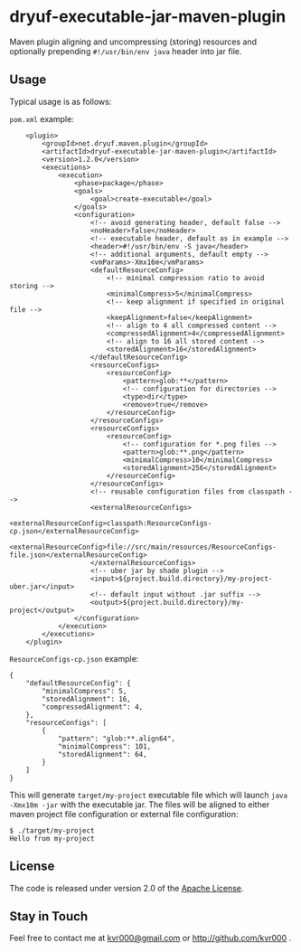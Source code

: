 # dryuf-executable-jar-maven-plugin

Maven plugin aligning and uncompressing (storing) resources and optionally prepending `#!/usr/bin/env java` header into jar file.

## Usage

Typical usage is as follows:

`pom.xml` example:
```
	<plugin>
		<groupId>net.dryuf.maven.plugin</groupId>
		<artifactId>dryuf-executable-jar-maven-plugin</artifactId>
		<version>1.2.0</version>
		<executions>
			<execution>
				<phase>package</phase>
				<goals>
					<goal>create-executable</goal>
				</goals>
				<configuration>
					<!-- avoid generating header, default false -->
					<noHeader>false</noHeader>
					<!-- executable header, default as in example -->
					<header>#!/usr/bin/env -S java</header>
					<!-- additional arguments, default empty -->
					<vmParams>-Xmx16m</vmParams>
					<defaultResourceConfig>
						<!-- minimal compression ratio to avoid storing -->
						<minimalCompress>5</minimalCompress>
						<!-- keep alignment if specified in original file -->
						<keepAlignment>false</keepAlignment>
						<!-- align to 4 all compressed content -->
						<compressedAlignment>4</compressedAlignment>
						<!-- align to 16 all stored content -->
						<storedAlignment>16</storedAlignment>
					</defaultResourceConfig>
					<resourceConfigs>
						<resourceConfig>
							<pattern>glob:**</pattern>
							<!-- configuration for directories -->
							<type>dir</type>
							<remove>true</remove>
						</resourceConfig>
					</resourceConfigs>
					<resourceConfigs>
						<resourceConfig>
							<!-- configuration for *.png files -->
							<pattern>glob:**.png</pattern>
							<minimalCompress>10</minimalCompress>
							<storedAlignment>256</storedAlignment>
						</resourceConfig>
					</resourceConfigs>
					<!-- reusable configuration files from classpath -->
					<externalResourceConfigs>
						<externalResourceConfig>classpath:ResourceConfigs-cp.json</externalResourceConfig>
						<externalResourceConfig>file://src/main/resources/ResourceConfigs-file.json</externalResourceConfig>
					</externalResourceConfigs>
					<!-- uber jar by shade plugin -->
					<input>${project.build.directory}/my-project-uber.jar</input>
					<!-- default input without .jar suffix -->
					<output>${project.build.directory}/my-project</output>
				</configuration>
			</execution>
		</executions>
	</plugin>
```

`ResourceConfigs-cp.json` example:
```
{
	"defaultResourceConfig": {
		"minimalCompress": 5,
		"storedAlignment": 16,
		"compressedAlignment": 4,
	},
	"resourceConfigs": [
		{
			"pattern": "glob:**.align64",
			"minimalCompress": 101,
			"storedAlignment": 64,
		}
	]
}
```

This will generate `target/my-project` executable file which will launch `java -Xmx10m -jar` with the executable jar.  The files will be aligned to either maven project file configuration or external file configuration:

```
$ ./target/my-project
Hello from my-project
```


## License

The code is released under version 2.0 of the [Apache License][].

## Stay in Touch

Feel free to contact me at kvr000@gmail.com or http://github.com/kvr000 .

[Apache License]: http://www.apache.org/licenses/LICENSE-2.0
